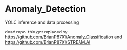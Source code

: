 # Anomaly_Detection
YOLO inference and data processing

dead repo. this got replaced by https://github.com/BrianP8701/Anomaly_Classification and https://github.com/BrianP8701/STREAM.AI
